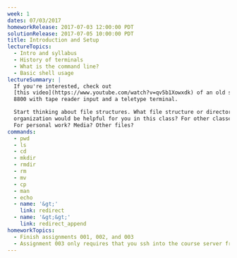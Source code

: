 ```yaml
---
week: 1
dates: 07/03/2017
homeworkRelease: 2017-07-03 12:00:00 PDT
solutionRelease: 2017-07-05 10:00:00 PDT
title: Introduction and Setup
lectureTopics:
  - Intro and syllabus
  - History of terminals
  - What is the command line?
  - Basic shell usage
lectureSummary: |
  If you're interested, check out
  [this video](https://www.youtube.com/watch?v=qv5b1Xowxdk) of an old school Altair
  8800 with tape reader input and a teletype terminal.

  Start thinking about file structures. What file structure or directory
  organization would be helpful for you in this class? For other classes?
  For personal work? Media? Other files?
commands:
  - pwd
  - ls
  - cd
  - mkdir
  - rmdir
  - rm
  - mv
  - cp
  - man
  - echo
  - name: '&gt;'
    link: redirect
  - name: '&gt;&gt;'
    link: redirect_append
homeworkTopics:
  - Finish assignments 001, 002, and 003
  - Assignment 003 only requires that you ssh into the course server from home
---
```

